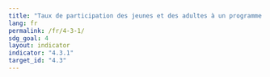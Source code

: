 ```yaml
---
title: "Taux de participation des jeunes et des adultes à un programme d’éducation et de formation scolaire ou non scolaire au cours des 12 mois précédents, par sexe"
lang: fr
permalink: /fr/4-3-1/
sdg_goal: 4
layout: indicator
indicator: "4.3.1"
target_id: "4.3"
---
```


